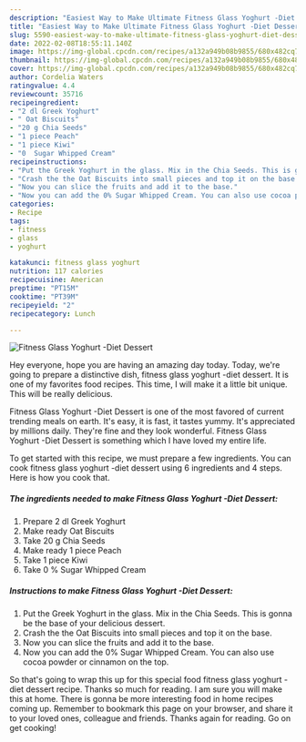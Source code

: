 ```yaml
---
description: "Easiest Way to Make Ultimate Fitness Glass Yoghurt -Diet Dessert"
title: "Easiest Way to Make Ultimate Fitness Glass Yoghurt -Diet Dessert"
slug: 5590-easiest-way-to-make-ultimate-fitness-glass-yoghurt-diet-dessert
date: 2022-02-08T18:55:11.140Z
image: https://img-global.cpcdn.com/recipes/a132a949b08b9855/680x482cq70/fitness-glass-yoghurt-diet-dessert-recipe-main-photo.jpg
thumbnail: https://img-global.cpcdn.com/recipes/a132a949b08b9855/680x482cq70/fitness-glass-yoghurt-diet-dessert-recipe-main-photo.jpg
cover: https://img-global.cpcdn.com/recipes/a132a949b08b9855/680x482cq70/fitness-glass-yoghurt-diet-dessert-recipe-main-photo.jpg
author: Cordelia Waters
ratingvalue: 4.4
reviewcount: 35716
recipeingredient:
- "2 dl Greek Yoghurt"
- " Oat Biscuits"
- "20 g Chia Seeds"
- "1 piece Peach"
- "1 piece Kiwi"
- "0  Sugar Whipped Cream"
recipeinstructions:
- "Put the Greek Yoghurt in the glass. Mix in the Chia Seeds. This is gonna be the base of your delicious dessert."
- "Crash the the Oat Biscuits into small pieces and top it on the base."
- "Now you can slice the fruits and add it to the base."
- "Now you can add the 0% Sugar Whipped Cream. You can also use cocoa powder or cinnamon on the top."
categories:
- Recipe
tags:
- fitness
- glass
- yoghurt

katakunci: fitness glass yoghurt 
nutrition: 117 calories
recipecuisine: American
preptime: "PT15M"
cooktime: "PT39M"
recipeyield: "2"
recipecategory: Lunch

---
```



![Fitness Glass Yoghurt -Diet Dessert](https://img-global.cpcdn.com/recipes/a132a949b08b9855/680x482cq70/fitness-glass-yoghurt-diet-dessert-recipe-main-photo.jpg)

Hey everyone, hope you are having an amazing day today. Today, we're going to prepare a distinctive dish, fitness glass yoghurt -diet dessert. It is one of my favorites food recipes. This time, I will make it a little bit unique. This will be really delicious.

Fitness Glass Yoghurt -Diet Dessert is one of the most favored of current trending meals on earth. It's easy, it is fast, it tastes yummy. It's appreciated by millions daily. They're fine and they look wonderful. Fitness Glass Yoghurt -Diet Dessert is something which I have loved my entire life.




To get started with this recipe, we must prepare a few ingredients. You can cook fitness glass yoghurt -diet dessert using 6 ingredients and 4 steps. Here is how you cook that.

<!--inarticleads1-->

##### The ingredients needed to make Fitness Glass Yoghurt -Diet Dessert:

1. Prepare 2 dl Greek Yoghurt
1. Make ready  Oat Biscuits
1. Take 20 g Chia Seeds
1. Make ready 1 piece Peach
1. Take 1 piece Kiwi
1. Take 0 % Sugar Whipped Cream




<!--inarticleads2-->

##### Instructions to make Fitness Glass Yoghurt -Diet Dessert:

1. Put the Greek Yoghurt in the glass. Mix in the Chia Seeds. This is gonna be the base of your delicious dessert.
1. Crash the the Oat Biscuits into small pieces and top it on the base.
1. Now you can slice the fruits and add it to the base.
1. Now you can add the 0% Sugar Whipped Cream. You can also use cocoa powder or cinnamon on the top.




So that's going to wrap this up for this special food fitness glass yoghurt -diet dessert recipe. Thanks so much for reading. I am sure you will make this at home. There is gonna be more interesting food in home recipes coming up. Remember to bookmark this page on your browser, and share it to your loved ones, colleague and friends. Thanks again for reading. Go on get cooking!
